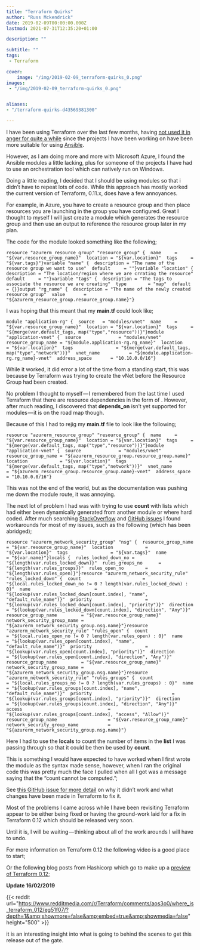 ```yaml
---
title: "Terraform Quirks"
author: "Russ Mckendrick"
date: 2019-02-09T00:00:00.000Z
lastmod: 2021-07-31T12:35:20+01:00

description: ""

subtitle: ""
tags:
 - Terraform

cover:
    image: "/img/2019-02-09_terraform-quirks_0.png" 
images:
 - "/img/2019-02-09_terraform-quirks_0.png"


aliases:
- "/terraform-quirks-d43569381300"

---
```


I have been using Terraform over the last few months, having [not used it in anger for quite a while](https://mediaglasses.blog/2015/07/19/terraform-azure/) since the projects I have been working on have been more suitable for using [Ansible](https://www.packtpub.com/virtualization-and-cloud/learn-ansible).

However, as I am doing more and more with Microsoft Azure, I found the Ansible modules a little lacking, plus for someone of the projects I have had to use an orchestration tool which can natively run on Windows.

Doing a little reading, I decided that I should be using modules so that i didn’t have to repeat lots of code. While this approach has mostly worked the current version of Terraform, 0.11.x, does have a few annoyances.

For example, in Azure, you have to create a resource group and then place resources you are launching in the group you have configured. Great I thought to myself I will just create a module which generates the resource group and then use an output to reference the resource group later in my plan.

The code for the module looked something like the following;

```
resource "azurerm_resource_group" "resource_group" {  name     = "${var.resource_group_name}"  location = "${var.location}"  tags     = "${var.tags}"}variable "name" {  description = "The name of the resource group we want to use"  default     = ""}variable "location" {  description = "The location/region where we are crrating the resource"  default     = ""}variable "tags" {  description = "The tags to associate the resource we are creating"  type        = "map"  default     = {}}output "rg_name" {  description = "The name of the newly created resource group"  value       = "${azurerm_resource_group.resource_group.name}"}
```

I was hoping that this meant that my **main.tf** could look like;

```
module "application-rg" {  source   = "modules/vnet"  name     = "${var.resource_group_name}"  location = "${var.location}"  tags     = "${merge(var.default_tags, map("type","resource"))}"}module "application-vnet" {  source              = "modules/vnet"  resource_group_name = "${module.application-rg.rg_name}"  location            = "${var.location}"  tags                = "${merge(var.default_tags, map("type","network"))}"  vnet_name           = "${module.application-rg.rg_name}-vnet"  address_space       = "10.10.0.0/16"}
```

While it worked, it did error a lot of the time from a standing start, this was because by Terraform was trying to create the vNet before the Resource Group had been created.

No problem I thought to myself — I remembered from the last time I used Terraform that there are resource dependencies in the form of . However, after much reading, I discovered that **depends_on** isn’t yet supported for modules — it is on the road map though.

Because of this I had to rejig my **main.tf** file to look like the following;

```
resource "azurerm_resource_group" "resource_group" {  name     = "${var.resource_group_name}"  location = "${var.location}"  tags     = "${merge(var.default_tags, map("type","resource"))}"}module "application-vnet" {  source              = "modules/vnet"  resource_group_name = "${azurerm_resource_group.resource_group.name}"  location            = "${var.location}"  tags                = "${merge(var.default_tags, map("type","network"))}"  vnet_name           = "${azurerm_resource_group.resource_group.name}-vnet"  address_space       = "10.10.0.0/16"}
```

This was not the end of the world, but as the documentation was pushing me down the module route, it was annoying.

The next lot of problem I had was with trying to use **count** with lists which had either been dynamically generated from another module or where hard coded. After much searching [StackOverflow](https://stackoverflow.com/questions/tagged/terraform) and [GitHub issues](https://github.com/hashicorp/terraform/issues/) I found workarounds for most of my issues, such as the following (which has been abridged);

```
resource "azurerm_network_security_group" "nsg" {  resource_group_name = "${var.resource_group_name}"  location            = "${var.location}"  tags                = "${var.tags}"  name                = "${var.name}"}locals {  rules_locked_down_no = "${length(var.rules_locked_down)}"  rules_groups_no      = "${length(var.rules_groups)}"  rules_open_no        = "${length(var.rules_open)}"}resource "azurerm_network_security_rule" "rules_locked_down" {  count                       = "${local.rules_locked_down_no != 0 ? length(var.rules_locked_down) : 0}"  name                        = "${lookup(var.rules_locked_down[count.index], "name", "default_rule_name")}"  priority                    = "${lookup(var.rules_locked_down[count.index], "priority")}"  direction                   = "${lookup(var.rules_locked_down[count.index], "direction", "Any")}"  resource_group_name         = "${var.resource_group_name}"  network_security_group_name = "${azurerm_network_security_group.nsg.name}"}resource "azurerm_network_security_rule" "rules_open" {  count                       = "${local.rules_open_no != 0 ? length(var.rules_open) : 0}"  name                        = "${lookup(var.rules_open[count.index], "name", "default_rule_name")}"  priority                    = "${lookup(var.rules_open[count.index], "priority")}"  direction                   = "${lookup(var.rules_open[count.index], "direction", "Any")}"  resource_group_name         = "${var.resource_group_name}"  network_security_group_name = "${azurerm_network_security_group.nsg.name}"}resource "azurerm_network_security_rule" "rules_groups" {  count                                 = "${local.rules_groups_no != 0 ? length(var.rules_groups) : 0}"  name                                  = "${lookup(var.rules_groups[count.index], "name", "default_rule_name")}"  priority                              = "${lookup(var.rules_groups[count.index], "priority")}"  direction                             = "${lookup(var.rules_groups[count.index], "direction", "Any")}"  access                                = "${lookup(var.rules_groups[count.index], "access", "Allow")}"  resource_group_name                   = "${var.resource_group_name}"  network_security_group_name           = "${azurerm_network_security_group.nsg.name}"}
```

Here I had to use the **locals** to count the number of items in the **list** I was passing through so that it could be then be used by **count**.

This is something I would have expected to have worked when I first wrote the module as the syntax made sense, however, when I ran the original code this was pretty much the face I pulled when all I got was a message saying that the “count cannot be computed.”;

See [this GitHub issue for more detail](https://github.com/hashicorp/terraform/issues/18157) on why it didn’t work and what changes have been made in Terraform to fix it.

Most of the problems I came across while I have been revisiting Terraform appear to be either being fixed or having the ground-work laid for a fix in Terraform 0.12 which should be released very soon.

Until it is, I will be waiting — thinking about all of the work arounds I will have to undo.

For more information on Terraform 0.12 the following video is a good place to start;

Or the following blog posts from Hashicorp which go to make up a [preview of Terraform 0.12](https://www.hashicorp.com/blog/terraform-0-1-2-preview);

**Update 16/02/2019**

{{< reddit url="https://www.redditmedia.com/r/Terraform/comments/aos3o0/where_is_terraform_012/eg51f07/?depth=1&amp;showmore=false&amp;embed=true&amp;showmedia=false" height="500" >}}

it is an interesting insight into what is going to behind the scenes to get this release out of the gate.